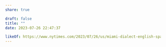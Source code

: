 ```yaml
---
share: true

draft: false
title: ""
date: 2023-07-26 22:47:37

likeOf: https://www.nytimes.com/2023/07/26/us/miami-dialect-english-spanish.html
---
```

